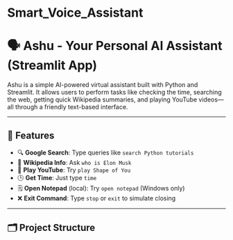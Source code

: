# Smart_Voice_Assistant
# 🗣️ Ashu - Your Personal AI Assistant (Streamlit App)

Ashu is a simple AI-powered virtual assistant built with Python and Streamlit. It allows users to perform tasks like checking the time, searching the web, getting quick Wikipedia summaries, and playing YouTube videos—all through a friendly text-based interface.

---

## 🚀 Features

- 🔍 **Google Search**: Type queries like `search Python tutorials`
- 🧠 **Wikipedia Info**: Ask `who is Elon Musk`
- 🎵 **Play YouTube**: Try `play Shape of You`
- 🕒 **Get Time**: Just type `time`
- 🗒️ **Open Notepad** (local): Try `open notepad` (Windows only)
- ❌ **Exit Command**: Type `stop` or `exit` to simulate closing

---

## 🗂️ Project Structure

